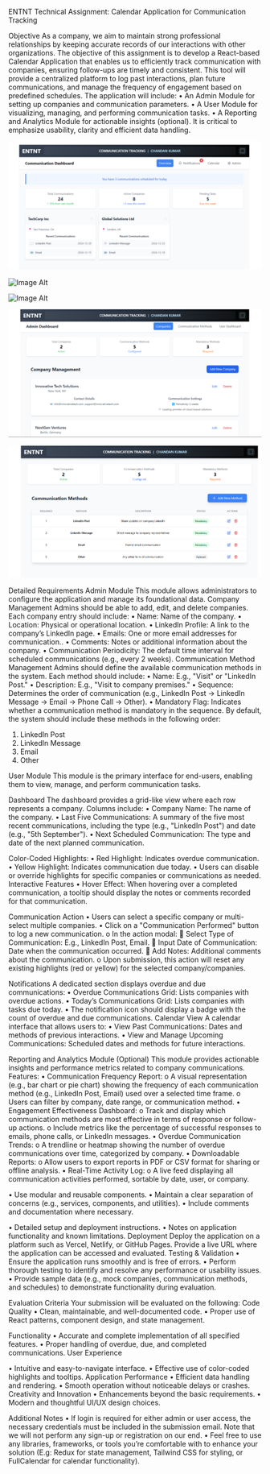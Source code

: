 ENTNT Technical Assignment: Calendar Application for Communication Tracking

Objective
As a company, we aim to maintain strong professional relationships by keeping accurate records of our interactions with other organizations. The objective of this assignment is to develop a React-based Calendar Application that enables us to efficiently track communication with companies, ensuring follow-ups are timely and consistent. This tool will provide a centralized platform to log past interactions, plan future communications, and manage the frequency of engagement based on predefined schedules.
The application will include:
•	An Admin Module for setting up companies and communication parameters.
•	A User Module for visualizing, managing, and performing communication tasks.
•	A Reporting and Analytics Module for actionable insights (optional).
It is critical to emphasize usability, clarity and efficient data handling.

![Image Alt](https://github.com/its-chandan16/ENTNT_Technical_Assessment-Calendar-Application-for-Communication-Tracking/blob/7b56a79639874e15427503e75f631f761a232809/ss1.png)

![Image Alt]((https://github.com/its-chandan16/ENTNT_Technical_Assessment-Calendar-Application-for-Communication-Tracking/blob/7b56a79639874e15427503e75f631f761a232809/ss2.png))

![Image Alt]((https://github.com/its-chandan16/ENTNT_Technical_Assessment-Calendar-Application-for-Communication-Tracking/blob/7b56a79639874e15427503e75f631f761a232809/ss3.png))

![Image Alt](https://github.com/its-chandan16/ENTNT_Technical_Assessment-Calendar-Application-for-Communication-Tracking/blob/7b56a79639874e15427503e75f631f761a232809/ss4.png)

![Image Alt](https://github.com/its-chandan16/ENTNT_Technical_Assessment-Calendar-Application-for-Communication-Tracking/blob/7b56a79639874e15427503e75f631f761a232809/ss5.png)


Detailed Requirements
Admin Module
This module allows administrators to configure the application and manage its foundational data.
Company Management
Admins should be able to add, edit, and delete companies. Each company entry should include:
•	Name: Name of the company.
•	Location: Physical or operational location.
•	LinkedIn Profile: A link to the company’s LinkedIn page.
•	Emails: One or more email addresses for communication..
•	Comments: Notes or additional information about the company.
•	Communication Periodicity: The default time interval for scheduled communications (e.g., every 2 weeks).
Communication Method Management
Admins should define the available communication methods in the system. Each method should include:
•	Name: E.g., "Visit" or "LinkedIn Post."
•	Description: E.g., "Visit to company premises."
•	Sequence: Determines the order of communication (e.g., LinkedIn Post → LinkedIn Message → Email → Phone Call → Other).
•	Mandatory Flag: Indicates whether a communication method is mandatory in the sequence.
By default, the system should include these methods in the following order:
1.	LinkedIn Post
2.	LinkedIn Message
3.	Email
4.	Other

User Module
This module is the primary interface for end-users, enabling them to view, manage, and perform communication tasks.

Dashboard
The dashboard provides a grid-like view where each row represents a company. Columns include:
•	Company Name: The name of the company.
•	Last Five Communications: A summary of the five most recent communications, including the type (e.g., "LinkedIn Post") and date (e.g., "5th September").
•	Next Scheduled Communication: The type and date of the next planned communication.

Color-Coded Highlights:
•	Red Highlight: Indicates overdue communication.
•	Yellow Highlight: Indicates communication due today.
•	Users can disable or override highlights for specific companies or communications as needed.
Interactive Features
•	Hover Effect: When hovering over a completed communication, a tooltip should display the notes or comments recorded for that communication.

Communication Action
•	Users can select a specific company or multi-select multiple companies.
•	Click on a "Communication Performed" button to log a new communication. 
o	In the action modal: 
	Select Type of Communication: E.g., LinkedIn Post, Email.
	Input Date of Communication: Date when the communication occurred.
	Add Notes: Additional comments about the communication.
o	Upon submission, this action will reset any existing highlights (red or yellow) for the selected company/companies.

Notifications
A dedicated section displays overdue and due communications:
•	Overdue Communications Grid: Lists companies with overdue actions.
•	Today’s Communications Grid: Lists companies with tasks due today.
•	The notification icon should display a badge with the count of overdue and due communications.
Calendar View
A calendar interface that allows users to:
•	View Past Communications: Dates and methods of previous interactions.
•	View and Manage Upcoming Communications: Scheduled dates and methods for future interactions.

Reporting and Analytics Module (Optional)
This module provides actionable insights and performance metrics related to company communications.
Features:
•	Communication Frequency Report:
o	A visual representation (e.g., bar chart or pie chart) showing the frequency of each communication method (e.g., LinkedIn Post, Email) used over a selected time frame.
o	Users can filter by company, date range, or communication method.
•	Engagement Effectiveness Dashboard:
o	Track and display which communication methods are most effective in terms of response or follow-up actions.
o	Include metrics like the percentage of successful responses to emails, phone calls, or LinkedIn messages.
•	Overdue Communication Trends:
o	A trendline or heatmap showing the number of overdue communications over time, categorized by company.
•	Downloadable Reports:
o	Allow users to export reports in PDF or CSV format for sharing or offline analysis.
•	Real-Time Activity Log:
o	A live feed displaying all communication activities performed, sortable by date, user, or company.

 
•	Use modular and reusable components.
•	Maintain a clear separation of concerns (e.g., services, components, and utilities).
•	Include comments and documentation where necessary.
 
•	Detailed setup and deployment instructions.
•	Notes on application functionality and known limitations.
Deployment
Deploy the application on a platform such as Vercel, Netlify, or GitHub Pages. Provide a live URL where the application can be accessed and evaluated.
Testing & Validation
•	Ensure the application runs smoothly and is free of errors.
•	Perform thorough testing to identify and resolve any performance or usability issues.
•	Provide sample data (e.g., mock companies, communication methods, and schedules) to demonstrate functionality during evaluation.

Evaluation Criteria
Your submission will be evaluated on the following:
Code Quality
•	Clean, maintainable, and well-documented code.
•	Proper use of React patterns, component design, and state management.

Functionality
•	Accurate and complete implementation of all specified features.
•	Proper handling of overdue, due, and completed communications.
User Experience

•	Intuitive and easy-to-navigate interface.
•	Effective use of color-coded highlights and tooltips.
Application Performance
•	Efficient data handling and rendering.
•	Smooth operation without noticeable delays or crashes.
Creativity and Innovation
•	Enhancements beyond the basic requirements.
•	Modern and thoughtful UI/UX design choices.

Additional Notes
•	If login is required for either admin or user access, the necessary credentials must be included in the submission email. Note that we will not perform any sign-up or registration on our end.
•	Feel free to use any libraries, frameworks, or tools you’re comfortable with to enhance your solution (E.g: Redux for state management, Tailwind CSS for styling, or FullCalendar for calendar functionality).



